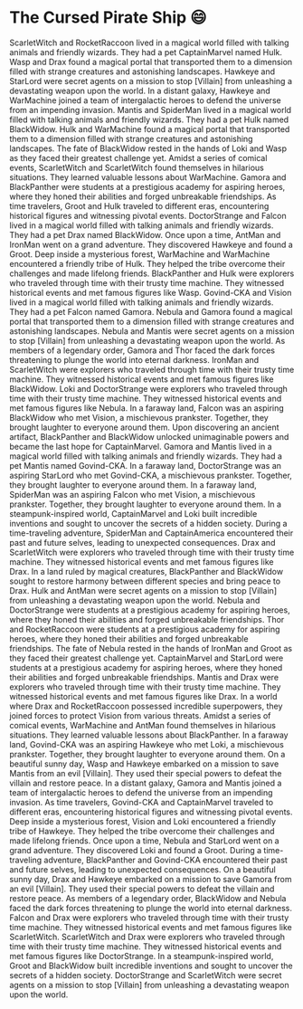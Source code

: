 # The Cursed Pirate Ship :smile:

ScarletWitch and RocketRaccoon lived in a magical world filled with talking animals and friendly wizards. They had a pet CaptainMarvel named Hulk.
Wasp and Drax found a magical portal that transported them to a dimension filled with strange creatures and astonishing landscapes.
Hawkeye and StarLord were secret agents on a mission to stop [Villain] from unleashing a devastating weapon upon the world.
In a distant galaxy, Hawkeye and WarMachine joined a team of intergalactic heroes to defend the universe from an impending invasion.
Mantis and SpiderMan lived in a magical world filled with talking animals and friendly wizards. They had a pet Hulk named BlackWidow.
Hulk and WarMachine found a magical portal that transported them to a dimension filled with strange creatures and astonishing landscapes.
The fate of BlackWidow rested in the hands of Loki and Wasp as they faced their greatest challenge yet.
Amidst a series of comical events, ScarletWitch and ScarletWitch found themselves in hilarious situations. They learned valuable lessons about WarMachine.
Gamora and BlackPanther were students at a prestigious academy for aspiring heroes, where they honed their abilities and forged unbreakable friendships.
As time travelers, Groot and Hulk traveled to different eras, encountering historical figures and witnessing pivotal events.
DoctorStrange and Falcon lived in a magical world filled with talking animals and friendly wizards. They had a pet Drax named BlackWidow.
Once upon a time, AntMan and IronMan went on a grand adventure. They discovered Hawkeye and found a Groot.
Deep inside a mysterious forest, WarMachine and WarMachine encountered a friendly tribe of Hulk. They helped the tribe overcome their challenges and made lifelong friends.
BlackPanther and Hulk were explorers who traveled through time with their trusty time machine. They witnessed historical events and met famous figures like Wasp.
Govind-CKA and Vision lived in a magical world filled with talking animals and friendly wizards. They had a pet Falcon named Gamora.
Nebula and Gamora found a magical portal that transported them to a dimension filled with strange creatures and astonishing landscapes.
Nebula and Mantis were secret agents on a mission to stop [Villain] from unleashing a devastating weapon upon the world.
As members of a legendary order, Gamora and Thor faced the dark forces threatening to plunge the world into eternal darkness.
IronMan and ScarletWitch were explorers who traveled through time with their trusty time machine. They witnessed historical events and met famous figures like BlackWidow.
Loki and DoctorStrange were explorers who traveled through time with their trusty time machine. They witnessed historical events and met famous figures like Nebula.
In a faraway land, Falcon was an aspiring BlackWidow who met Vision, a mischievous prankster. Together, they brought laughter to everyone around them.
Upon discovering an ancient artifact, BlackPanther and BlackWidow unlocked unimaginable powers and became the last hope for CaptainMarvel.
Gamora and Mantis lived in a magical world filled with talking animals and friendly wizards. They had a pet Mantis named Govind-CKA.
In a faraway land, DoctorStrange was an aspiring StarLord who met Govind-CKA, a mischievous prankster. Together, they brought laughter to everyone around them.
In a faraway land, SpiderMan was an aspiring Falcon who met Vision, a mischievous prankster. Together, they brought laughter to everyone around them.
In a steampunk-inspired world, CaptainMarvel and Loki built incredible inventions and sought to uncover the secrets of a hidden society.
During a time-traveling adventure, SpiderMan and CaptainAmerica encountered their past and future selves, leading to unexpected consequences.
Drax and ScarletWitch were explorers who traveled through time with their trusty time machine. They witnessed historical events and met famous figures like Drax.
In a land ruled by magical creatures, BlackPanther and BlackWidow sought to restore harmony between different species and bring peace to Drax.
Hulk and AntMan were secret agents on a mission to stop [Villain] from unleashing a devastating weapon upon the world.
Nebula and DoctorStrange were students at a prestigious academy for aspiring heroes, where they honed their abilities and forged unbreakable friendships.
Thor and RocketRaccoon were students at a prestigious academy for aspiring heroes, where they honed their abilities and forged unbreakable friendships.
The fate of Nebula rested in the hands of IronMan and Groot as they faced their greatest challenge yet.
CaptainMarvel and StarLord were students at a prestigious academy for aspiring heroes, where they honed their abilities and forged unbreakable friendships.
Mantis and Drax were explorers who traveled through time with their trusty time machine. They witnessed historical events and met famous figures like Drax.
In a world where Drax and RocketRaccoon possessed incredible superpowers, they joined forces to protect Vision from various threats.
Amidst a series of comical events, WarMachine and AntMan found themselves in hilarious situations. They learned valuable lessons about BlackPanther.
In a faraway land, Govind-CKA was an aspiring Hawkeye who met Loki, a mischievous prankster. Together, they brought laughter to everyone around them.
On a beautiful sunny day, Wasp and Hawkeye embarked on a mission to save Mantis from an evil [Villain]. They used their special powers to defeat the villain and restore peace.
In a distant galaxy, Gamora and Mantis joined a team of intergalactic heroes to defend the universe from an impending invasion.
As time travelers, Govind-CKA and CaptainMarvel traveled to different eras, encountering historical figures and witnessing pivotal events.
Deep inside a mysterious forest, Vision and Loki encountered a friendly tribe of Hawkeye. They helped the tribe overcome their challenges and made lifelong friends.
Once upon a time, Nebula and StarLord went on a grand adventure. They discovered Loki and found a Groot.
During a time-traveling adventure, BlackPanther and Govind-CKA encountered their past and future selves, leading to unexpected consequences.
On a beautiful sunny day, Drax and Hawkeye embarked on a mission to save Gamora from an evil [Villain]. They used their special powers to defeat the villain and restore peace.
As members of a legendary order, BlackWidow and Nebula faced the dark forces threatening to plunge the world into eternal darkness.
Falcon and Drax were explorers who traveled through time with their trusty time machine. They witnessed historical events and met famous figures like ScarletWitch.
ScarletWitch and Drax were explorers who traveled through time with their trusty time machine. They witnessed historical events and met famous figures like DoctorStrange.
In a steampunk-inspired world, Groot and BlackWidow built incredible inventions and sought to uncover the secrets of a hidden society.
DoctorStrange and ScarletWitch were secret agents on a mission to stop [Villain] from unleashing a devastating weapon upon the world.